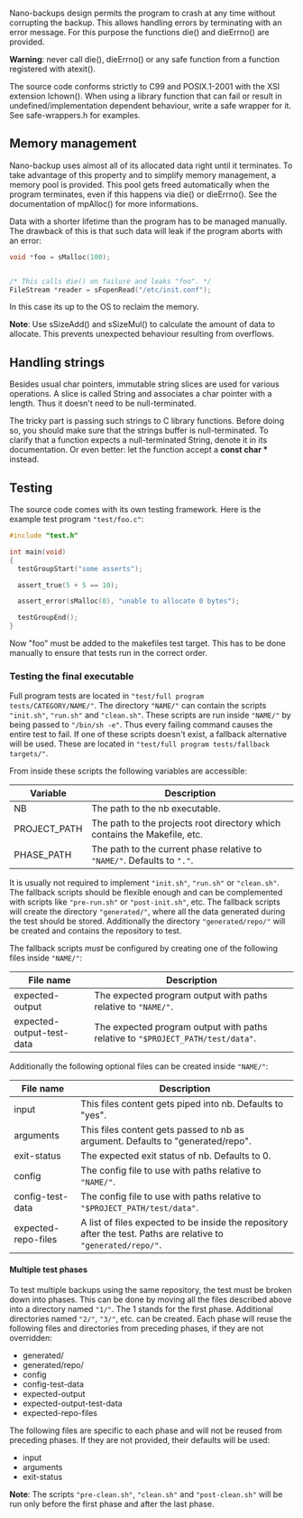 Nano-backups design permits the program to crash at any time without
corrupting the backup. This allows handling errors by terminating with an
error message. For this purpose the functions die() and dieErrno() are
provided.

**Warning**: never call die(), dieErrno() or any safe function from a
function registered with atexit().

The source code conforms strictly to C99 and POSIX.1-2001 with the XSI
extension lchown(). When using a library function that can fail or result
in undefined/implementation dependent behaviour, write a safe wrapper for
it. See safe-wrappers.h for examples.

## Memory management

Nano-backup uses almost all of its allocated data right until it
terminates. To take advantage of this property and to simplify memory
management, a memory pool is provided. This pool gets freed automatically
when the program terminates, even if this happens via die() or dieErrno().
See the documentation of mpAlloc() for more informations.

Data with a shorter lifetime than the program has to be managed manually.
The drawback of this is that such data will leak if the program aborts with
an error:

```c
void *foo = sMalloc(100);


/* This calls die() on failure and leaks "foo". */
FileStream *reader = sFopenRead("/etc/init.conf");
```
In this case its up to the OS to reclaim the memory.

**Note**: Use sSizeAdd() and sSizeMul() to calculate the amount of data to
allocate. This prevents unexpected behaviour resulting from overflows.

## Handling strings

Besides usual char pointers, immutable string slices are used for various
operations. A slice is called String and associates a char pointer with a
length. Thus it doesn't need to be null-terminated.

The tricky part is passing such strings to C library functions. Before
doing so, you should make sure that the strings buffer is null-terminated.
To clarify that a function expects a null-terminated String, denote it in
its documentation. Or even better: let the function accept a __const char
*__ instead.

## Testing

The source code comes with its own testing framework. Here is the example
test program `"test/foo.c"`:

```c
#include "test.h"

int main(void)
{
  testGroupStart("some asserts");

  assert_true(5 + 5 == 10);

  assert_error(sMalloc(0), "unable to allocate 0 bytes");

  testGroupEnd();
}
```

Now "foo" must be added to the makefiles test target. This has to be done
manually to ensure that tests run in the correct order.

### Testing the final executable

Full program tests are located in `"test/full program
tests/CATEGORY/NAME/"`. The directory `"NAME/"` can contain the scripts
`"init.sh"`, `"run.sh"` and `"clean.sh"`. These scripts are run inside
`"NAME/"` by being passed to `"/bin/sh -e"`. Thus every failing command
causes the entire test to fail. If one of these scripts doesn't exist, a
fallback alternative will be used. These are located in `"test/full program
tests/fallback targets/"`.

From inside these scripts the following variables are accessible:

Variable      | Description
--------------|---------------
NB            | The path to the nb executable.
PROJECT\_PATH | The path to the projects root directory which contains the Makefile, etc.
PHASE\_PATH   | The path to the current phase relative to `"NAME/"`. Defaults to `"."`.

It is usually not required to implement `"init.sh"`, `"run.sh"` or
`"clean.sh"`. The fallback scripts should be flexible enough and can be
complemented with scripts like `"pre-run.sh"` or `"post-init.sh"`, etc. The
fallback scripts will create the directory `"generated/"`, where all the
data generated during the test should be stored. Additionally the directory
`"generated/repo/"` will be created and contains the repository to test.

The fallback scripts _must_ be configured by creating one of the following
files inside `"NAME/"`:

File name                 | Description
--------------------------|--
expected-output           | The expected program output with paths relative to `"NAME/"`.
expected-output-test-data | The expected program output with paths relative to `"$PROJECT_PATH/test/data"`.

Additionally the following optional files can be created inside `"NAME/"`:

File name           | Description
--------------------|------------
input               | This files content gets piped into nb. Defaults to "yes".
arguments           | This files content gets passed to nb as argument. Defaults to "generated/repo".
exit-status         | The expected exit status of nb. Defaults to 0.
config              | The config file to use with paths relative to `"NAME/"`.
config-test-data    | The config file to use with paths relative to `"$PROJECT_PATH/test/data"`.
expected-repo-files | A list of files expected to be inside the repository after the test. Paths are relative to `"generated/repo/"`.

#### Multiple test phases

To test multiple backups using the same repository, the test must be broken
down into phases. This can be done by moving all the files described above
into a directory named `"1/"`. The 1 stands for the first phase. Additional
directories named `"2/"`, `"3/"`, etc. can be created. Each phase will
reuse the following files and directories from preceding phases, if they
are not overridden:

* generated/
* generated/repo/
* config
* config-test-data
* expected-output
* expected-output-test-data
* expected-repo-files

The following files are specific to each phase and will not be reused from
preceding phases. If they are not provided, their defaults will be used:

* input
* arguments
* exit-status

**Note**: The scripts `"pre-clean.sh"`, `"clean.sh"` and `"post-clean.sh"`
will be run only before the first phase and after the last phase.
